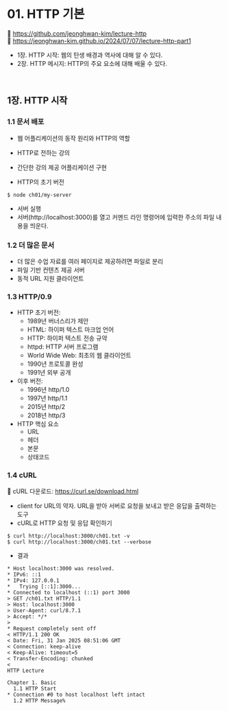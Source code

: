 # 01. HTTP 기본

🔗 https://github.com/jeonghwan-kim/lecture-http  
🔗 https://jeonghwan-kim.github.io/2024/07/07/lecture-http-part1

- 1장. HTTP 시작: 웹의 탄생 배경과 역사에 대해 알 수 있다.
- 2장. HTTP 메시지: HTTP의 주요 요소에 대해 배울 수 있다.

<br>

## 1장. HTTP 시작

### 1.1 문서 배포

- 웹 어플리케이션의 동작 원리와 HTTP의 역할
- HTTP로 전하는 강의
- 간단한 강의 제공 어플리케이션 구현

- HTTP의 초기 버전

```shell
$ node ch01/my-server
```

- 서버 실행
- 서버(http://localhost:3000)를 열고 커멘드 라인 명령어에 입력한 주소의 파일 내용을 띄운다.

### 1.2 더 많은 문서

- 더 많은 수업 자료를 여러 페이지로 제공하려면 파일로 분리
- 파일 기반 컨텐츠 제공 서버
- 동적 URL 지원 클라이언트

### 1.3 HTTP/0.9

- HTTP 초기 버전:
  - 1989년 버너스리가 제안
  - HTML: 하이퍼 텍스트 마크업 언어
  - HTTP: 하이퍼 텍스트 전송 규약
  - httpd: HTTP 서버 프로그램
  - World Wide Web: 최초의 웹 클라이언트
  - 1990년 프로토콜 완성
  - 1991년 외부 공개
- 이후 버전:
  - 1996년 http/1.0
  - 1997년 http/1.1
  - 2015년 http/2
  - 2018년 http/3
- HTTP 핵심 요소
  - URL
  - 헤더
  - 본문
  - 상태코드

### 1.4 cURL

🔗 cURL 다운로드: https://curl.se/download.html

- client for URL의 약자. URL을 받아 서버로 요청을 보내고 받은 응답을 출력하는 도구
- cURL로 HTTP 요청 및 응답 확인하기

```shell
$ curl http://localhost:3000/ch01.txt -v
$ curl http://localhost:3000/ch01.txt --verbose
```

- 결과

```shell
* Host localhost:3000 was resolved.
* IPv6: ::1
* IPv4: 127.0.0.1
*   Trying [::1]:3000...
* Connected to localhost (::1) port 3000
> GET /ch01.txt HTTP/1.1
> Host: localhost:3000
> User-Agent: curl/8.7.1
> Accept: */*
>
* Request completely sent off
< HTTP/1.1 200 OK
< Date: Fri, 31 Jan 2025 08:51:06 GMT
< Connection: keep-alive
< Keep-Alive: timeout=5
< Transfer-Encoding: chunked
<
HTTP Lecture

Chapter 1. Basic
  1.1 HTTP Start
* Connection #0 to host localhost left intact
  1.2 HTTP Message%
```
